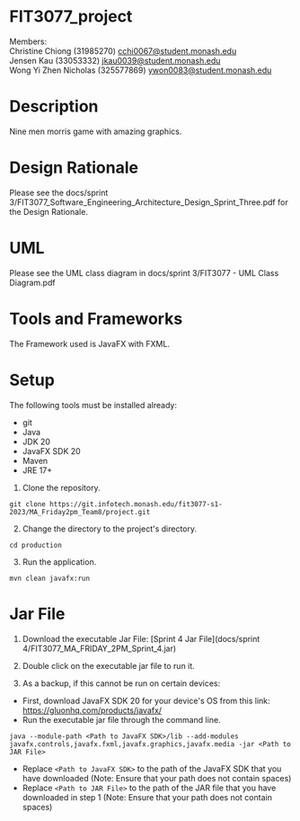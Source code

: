 # FIT3077_project

Members:  
Christine Chiong (31985270) cchi0067@student.monash.edu  
Jensen Kau (33053332) jkau0039@student.monash.edu  
Wong Yi Zhen Nicholas (325577869) ywon0083@student.monash.edu  

# Description
Nine men morris game with amazing graphics.

# Design Rationale
Please see the docs/sprint 3/FIT3077_Software_Engineering_Architecture_Design_Sprint_Three.pdf  for the Design Rationale.

# UML
Please see the UML class diagram in docs/sprint 3/FIT3077 - UML Class Diagram.pdf 

# Tools and Frameworks
The Framework used is JavaFX with FXML.

# Setup
The following tools must be installed already:
- git
- Java
- JDK 20
- JavaFX SDK 20
- Maven
- JRE 17+

1. Clone the repository.
```
git clone https://git.infotech.monash.edu/fit3077-s1-2023/MA_Friday2pm_Team8/project.git
```

2. Change the directory to the project's directory.
```
cd production
```

3. Run the application.
```
mvn clean javafx:run
```

# Jar File

1. Download the executable Jar File:
[Sprint 4 Jar File](docs/sprint 4/FIT3077_MA_FRIDAY_2PM_Sprint_4.jar)

2. Double click on the executable jar file to run it.

3. As a backup, if this cannot be run on certain devices:
- First, download JavaFX SDK 20 for your device's OS from this link: https://gluonhq.com/products/javafx/
- Run the executable jar file through the command line.
```
java --module-path <Path to JavaFX SDK>/lib --add-modules javafx.controls,javafx.fxml,javafx.graphics,javafx.media -jar <Path to JAR File>
```
- Replace `<Path to JavaFX SDK>` to the path of the JavaFX SDK that you have downloaded (Note: Ensure that your path does not contain spaces)
- Replace `<Path to JAR File>` to the path of the JAR file that you have downloaded in step 1 (Note: Ensure that your path does not contain spaces)
